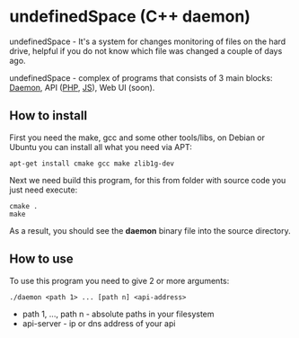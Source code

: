 # undefinedSpace (C++ daemon)

undefinedSpace - It's a system for changes monitoring of files on the hard drive, helpful if you do not know which file was changed a couple of days ago.

undefinedSpace - complex of programs that consists of 3 main blocks: [Daemon](https://github.com/undefinedSpace/daemon), API ([PHP](https://github.com/undefinedSpace/api-php), [JS](https://github.com/undefinedSpace/nodejs-api)), Web UI (soon).

## How to install

First you need the make, gcc and some other tools/libs, on Debian or Ubuntu you can install all what you need via APT:

    apt-get install cmake gcc make zlib1g-dev

Next we need build this program, for this from folder with source code you just need execute:

    cmake .
    make

As a result, you should see the **daemon** binary file into the source directory.

## How to use

To use this program you need to give 2 or more arguments:

    ./daemon <path 1> ... [path n] <api-address>

* path 1, ..., path n - absolute paths in your filesystem
* api-server - ip or dns address of your api
